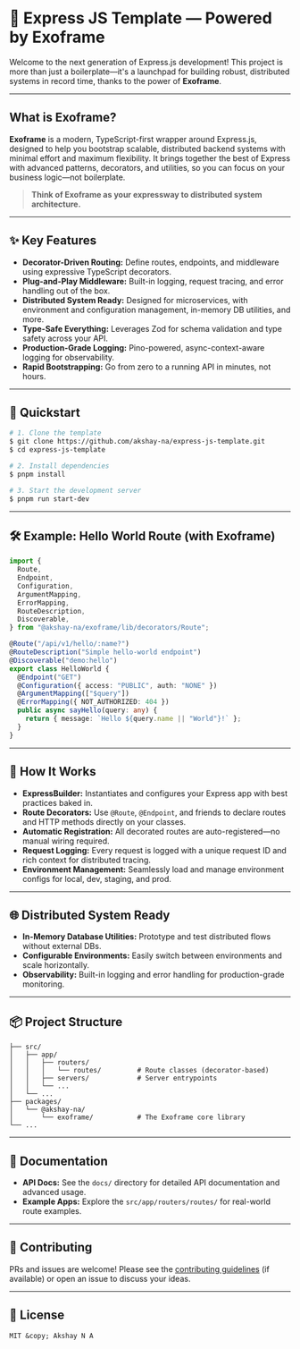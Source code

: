 # 🚀 Express JS Template &mdash; Powered by **Exoframe**

Welcome to the next generation of Express.js development! This project is more than just a boilerplate—it's a launchpad for building robust, distributed systems in record time, thanks to the power of **Exoframe**.

---

## What is **Exoframe**?

**Exoframe** is a modern, TypeScript-first wrapper around Express.js, designed to help you bootstrap scalable, distributed backend systems with minimal effort and maximum flexibility. It brings together the best of Express with advanced patterns, decorators, and utilities, so you can focus on your business logic—not boilerplate.

> **Think of Exoframe as your expressway to distributed system architecture.**

---

## ✨ Key Features

- **Decorator-Driven Routing:** Define routes, endpoints, and middleware using expressive TypeScript decorators.
- **Plug-and-Play Middleware:** Built-in logging, request tracing, and error handling out of the box.
- **Distributed System Ready:** Designed for microservices, with environment and configuration management, in-memory DB utilities, and more.
- **Type-Safe Everything:** Leverages Zod for schema validation and type safety across your API.
- **Production-Grade Logging:** Pino-powered, async-context-aware logging for observability.
- **Rapid Bootstrapping:** Go from zero to a running API in minutes, not hours.

---

## 🚦 Quickstart

```bash
# 1. Clone the template
$ git clone https://github.com/akshay-na/express-js-template.git
$ cd express-js-template

# 2. Install dependencies
$ pnpm install

# 3. Start the development server
$ pnpm run start-dev
```

---

## 🛠️ Example: Hello World Route (with Exoframe)

```typescript
import {
  Route,
  Endpoint,
  Configuration,
  ArgumentMapping,
  ErrorMapping,
  RouteDescription,
  Discoverable,
} from "@akshay-na/exoframe/lib/decorators/Route";

@Route("/api/v1/hello/:name?")
@RouteDescription("Simple hello-world endpoint")
@Discoverable("demo:hello")
export class HelloWorld {
  @Endpoint("GET")
  @Configuration({ access: "PUBLIC", auth: "NONE" })
  @ArgumentMapping(["$query"])
  @ErrorMapping({ NOT_AUTHORIZED: 404 })
  public async sayHello(query: any) {
    return { message: `Hello ${query.name || "World"}!` };
  }
}
```

---

## 🧩 How It Works

- **ExpressBuilder:** Instantiates and configures your Express app with best practices baked in.
- **Route Decorators:** Use `@Route`, `@Endpoint`, and friends to declare routes and HTTP methods directly on your classes.
- **Automatic Registration:** All decorated routes are auto-registered—no manual wiring required.
- **Request Logging:** Every request is logged with a unique request ID and rich context for distributed tracing.
- **Environment Management:** Seamlessly load and manage environment configs for local, dev, staging, and prod.

---

## 🌐 Distributed System Ready

- **In-Memory Database Utilities:** Prototype and test distributed flows without external DBs.
- **Configurable Environments:** Easily switch between environments and scale horizontally.
- **Observability:** Built-in logging and error handling for production-grade monitoring.

---

## 📦 Project Structure

```
├── src/
│   ├── app/
│   │   ├── routers/
│   │   │   └── routes/         # Route classes (decorator-based)
│   │   ├── servers/            # Server entrypoints
│   │   └── ...
│   └── ...
├── packages/
│   └── @akshay-na/
│       └── exoframe/           # The Exoframe core library
└── ...
```

---

## 📖 Documentation

- **API Docs:** See the `docs/` directory for detailed API documentation and advanced usage.
- **Example Apps:** Explore the `src/app/routers/routes/` for real-world route examples.

---

## 🤝 Contributing

PRs and issues are welcome! Please see the [contributing guidelines](CONTRIBUTING.md) (if available) or open an issue to discuss your ideas.

---

## 📝 License

```
MIT &copy; Akshay N A
```
